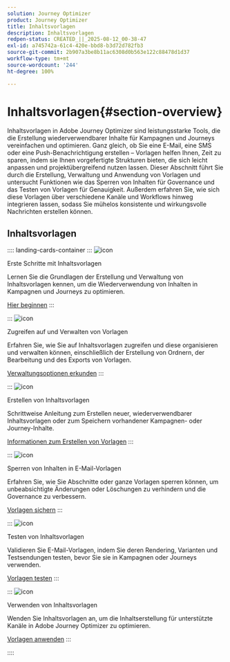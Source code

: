 ```yaml
---
solution: Journey Optimizer
product: Journey Optimizer
title: Inhaltsvorlagen
description: Inhaltsvorlagen
redpen-status: CREATED_||_2025-08-12_00-38-47
exl-id: a745742a-61c4-420e-bbd8-b3d72d782fb3
source-git-commit: 2b907a3be8b11ac6308d0b563e122c88478d1d37
workflow-type: tm+mt
source-wordcount: '244'
ht-degree: 100%

---
```


# Inhaltsvorlagen{#section-overview}

Inhaltsvorlagen in Adobe Journey Optimizer sind leistungsstarke Tools, die die Erstellung wiederverwendbarer Inhalte für Kampagnen und Journeys vereinfachen und optimieren. Ganz gleich, ob Sie eine E-Mail, eine SMS oder eine Push-Benachrichtigung erstellen – Vorlagen helfen Ihnen, Zeit zu sparen, indem sie Ihnen vorgefertigte Strukturen bieten, die sich leicht anpassen und projektübergreifend nutzen lassen. Dieser Abschnitt führt Sie durch die Erstellung, Verwaltung und Anwendung von Vorlagen und untersucht Funktionen wie das Sperren von Inhalten für Governance und das Testen von Vorlagen für Genauigkeit. Außerdem erfahren Sie, wie sich diese Vorlagen über verschiedene Kanäle und Workflows hinweg integrieren lassen, sodass Sie mühelos konsistente und wirkungsvolle Nachrichten erstellen können.

## Inhaltsvorlagen

:::: landing-cards-container
:::
![icon](https://cdn.experienceleague.adobe.com/icons/circle-play.svg?lang=de)

Erste Schritte mit Inhaltsvorlagen

Lernen Sie die Grundlagen der Erstellung und Verwaltung von Inhaltsvorlagen kennen, um die Wiederverwendung von Inhalten in Kampagnen und Journeys zu optimieren.

[Hier beginnen](../using/content-management/content-templates.md)
:::

:::
![icon](https://cdn.experienceleague.adobe.com/icons/list-check.svg?lang=de)

Zugreifen auf und Verwalten von Vorlagen

Erfahren Sie, wie Sie auf Inhaltsvorlagen zugreifen und diese organisieren und verwalten können, einschließlich der Erstellung von Ordnern, der Bearbeitung und des Exports von Vorlagen.

[Verwaltungsoptionen erkunden](../using/content-management/access-content-templates.md)
:::

:::
![icon](https://cdn.experienceleague.adobe.com/icons/puzzle-piece.svg?lang=de)

Erstellen von Inhaltsvorlagen

Schrittweise Anleitung zum Erstellen neuer, wiederverwendbarer Inhaltsvorlagen oder zum Speichern vorhandener Kampagnen- oder Journey-Inhalte.

[Informationen zum Erstellen von Vorlagen](../using/content-management/create-content-templates.md)
:::

:::
![icon](https://cdn.experienceleague.adobe.com/icons/shield-halved.svg?lang=de)

Sperren von Inhalten in E-Mail-Vorlagen

Erfahren Sie, wie Sie Abschnitte oder ganze Vorlagen sperren können, um unbeabsichtigte Änderungen oder Löschungen zu verhindern und die Governance zu verbessern.

[Vorlagen sichern](../using/content-management/content-locking.md)
:::

:::
![icon](https://cdn.experienceleague.adobe.com/icons/gear.svg)

Testen von Inhaltsvorlagen

Validieren Sie E-Mail-Vorlagen, indem Sie deren Rendering, Varianten und Testsendungen testen, bevor Sie sie in Kampagnen oder Journeys verwenden.

[Vorlagen testen](../using/content-management/test-content-templates.md)
:::

:::
![icon](https://cdn.experienceleague.adobe.com/icons/bullseye.svg?lang=de)

Verwenden von Inhaltsvorlagen

Wenden Sie Inhaltsvorlagen an, um die Inhaltserstellung für unterstützte Kanäle in Adobe Journey Optimizer zu optimieren.

[Vorlagen anwenden](../using/content-management/use-content-templates.md)
:::

::::
